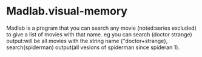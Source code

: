 # Madlab.visual-memory
Madlab is a program that you can search any movie (noted:series excluded) to give a list of movies with that name.
eg you can search (doctor strange) output:will be all movies with the string name {"doctor+strange},
search(spiderman) output(all vesions of spiderman since spideran 1).
